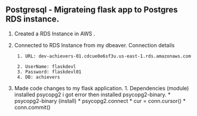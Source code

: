 ## Postgresql - Migrateing flask app to Postgres RDS instance.
1. Created a RDS Instance in AWS .
2. Connected to RDS Instance from my dbeaver.
   Connection details 

        1. URL: dev-achievers-01.cdcue0e6sf3u.us-east-1.rds.amazonaws.com

        2. UserName: flaskdevl
        3. Password: flaskdevl01
        4. DB: achievers
3. Made code changes to my flask application.
        1. Dependencies (module)
           installed psycopg2 i got error then installed psycopg2-binary.
            * psycopg2-binary (install)
            * psycopg2.connect
            * cur = conn.cursor()
            * conn.commit()
        


  
